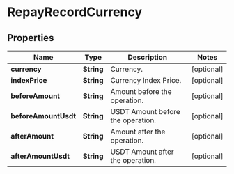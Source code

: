 
# RepayRecordCurrency

## Properties

Name | Type | Description | Notes
------------ | ------------- | ------------- | -------------
**currency** | **String** | Currency. |  [optional]
**indexPrice** | **String** | Currency Index Price. |  [optional]
**beforeAmount** | **String** | Amount before the operation. |  [optional]
**beforeAmountUsdt** | **String** | USDT Amount before the operation. |  [optional]
**afterAmount** | **String** | Amount after the operation. |  [optional]
**afterAmountUsdt** | **String** | USDT Amount after the operation. |  [optional]


